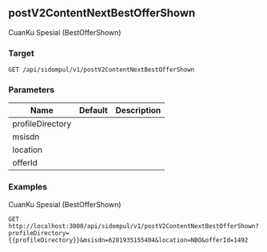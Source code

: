 ## postV2ContentNextBestOfferShown
CuanKu Spesial (BestOfferShown)

### Target
```
GET /api/sidompul/v1/postV2ContentNextBestOfferShown
```

### Parameters
Name | Default | Description
--- | --- | ---
profileDirectory||
msisdn||
location||
offerId||



### Examples
CuanKu Spesial (BestOfferShown)
```
GET http://localhost:3000/api/sidompul/v1/postV2ContentNextBestOfferShown?profileDirectory={{profileDirectory}}&msisdn=6281935155404&location=NBO&offerId=1492
```

